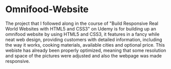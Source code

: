 # Omnifood-Website
The project that I followed along in the course of "Build Responsive Real World Websites with HTML5 and CSS3" on Udemy is for building up an omnifood website by using HTML5 and CSS3, it features in a fancy while neat web design, providing customers with detailed information, including the way it works, cooking materials, available cities and optional price. This webiste has already been properly optimized, meaning that some resolution and space of the pictures were adjusted and also the webpage was made responsive.
